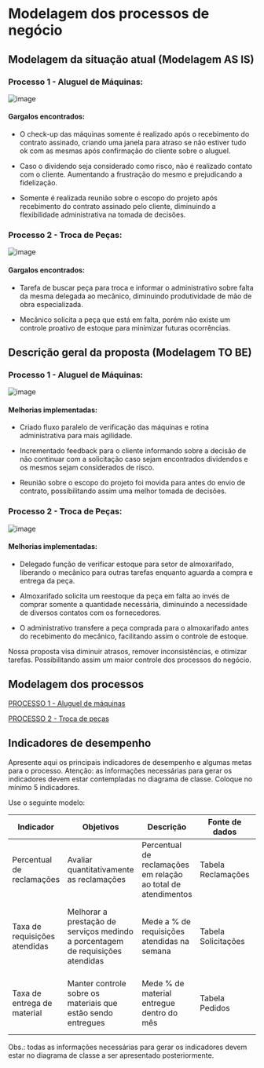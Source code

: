 # Modelagem dos processos de negócio

## Modelagem da situação atual (Modelagem AS IS)

### Processo 1 - Aluguel de Máquinas:

![image](https://github.com/user-attachments/assets/97971174-d859-4a5d-b74b-2c3707f25dfa)

#### Gargalos encontrados:

- O check-up das máquinas somente é realizado após o recebimento do contrato assinado, criando uma janela para atraso se não estiver tudo ok com as mesmas após confirmação do cliente sobre o aluguel.

- Caso o dividendo seja considerado como risco, não é realizado contato com o cliente. Aumentando a frustração do mesmo e prejudicando a fidelização.

- Somente é realizada reunião sobre o escopo do projeto após recebimento do contrato assinado pelo cliente, diminuindo a flexibilidade administrativa na tomada de decisões.

### Processo 2 - Troca de Peças:

![image](https://github.com/user-attachments/assets/2510bc89-fc11-43f0-a34e-d36ddeea6c9b)

#### Gargalos encontrados:

- Tarefa de buscar peça para troca e informar o administrativo sobre falta da mesma delegada ao mecânico, diminuindo produtividade de mão de obra especializada.

- Mecânico solicita a peça que está em falta, porém não existe um controle proativo de estoque para minimizar futuras ocorrências.

## Descrição geral da proposta (Modelagem TO BE)

### Processo 1 - Aluguel de Máquinas:

![image](https://github.com/user-attachments/assets/c60a333b-daa3-4c52-bddd-6ceb971814bc)

#### Melhorias implementadas:

- Criado fluxo paralelo de verificação das máquinas e rotina administrativa para mais agilidade.

- Incrementado feedback para o cliente informando sobre a decisão de não continuar com a solicitação caso sejam encontrados dividendos e os mesmos sejam considerados de risco.

- Reunião sobre o escopo do projeto foi movida para antes do envio de contrato, possibilitando assim uma melhor tomada de decisões.

### Processo 2 - Troca de Peças:

![image](https://github.com/user-attachments/assets/78e310ab-99cd-4f25-8f89-123b51d30a00)

#### Melhorias implementadas:

- Delegado função de verificar estoque para setor de almoxarifado, liberando o mecânico para outras tarefas enquanto aguarda a compra e entrega da peça.

- Almoxarifado solicita um reestoque da peça em falta ao invés de comprar somente a quantidade necessária, diminuindo a necessidade de diversos contatos com os fornecedores.

- O administrativo transfere a peça comprada para o almoxarifado antes do recebimento do mecânico, facilitando assim o controle de estoque.

Nossa proposta visa diminuir atrasos, remover inconsistências, e otimizar tarefas. Possibilitando assim um maior controle dos processos do negócio.

## Modelagem dos processos

[PROCESSO 1 - Aluguel de máquinas](./processes/processo-1-aluguel-de-maquinas.md "Detalhamento do processo 1.")

[PROCESSO 2 - Troca de peças](./processes/processo-2-troca-de-pecas.md "Detalhamento do processo 2.")

## Indicadores de desempenho

Apresente aqui os principais indicadores de desempenho e algumas metas para o processo. Atenção: as informações necessárias para gerar os indicadores devem estar contempladas no diagrama de classe. Coloque no mínimo 5 indicadores.

Use o seguinte modelo:

| **Indicador** | **Objetivos** | **Descrição** | **Fonte de dados** | **Fórmula de cálculo** |
| ---           | ---           | ---           | ---             | ---             |
| Percentual de reclamações | Avaliar quantitativamente as reclamações | Percentual de reclamações em relação ao total de atendimentos | Tabela Reclamações | número total de reclamações / número total de atendimentos |
| Taxa de requisições atendidas | Melhorar a prestação de serviços medindo a porcentagem de requisições atendidas| Mede a % de requisições atendidas na semana | Tabela Solicitações | (número de requisições atendidas / número total de requisições) * 100 |
| Taxa de entrega de material | Manter controle sobre os materiais que estão sendo entregues | Mede % de material entregue dentro do mês | Tabela Pedidos | (número de pedidos entregues / número total de pedidos) * 100 |


Obs.: todas as informações necessárias para gerar os indicadores devem estar no diagrama de classe a ser apresentado posteriormente.
